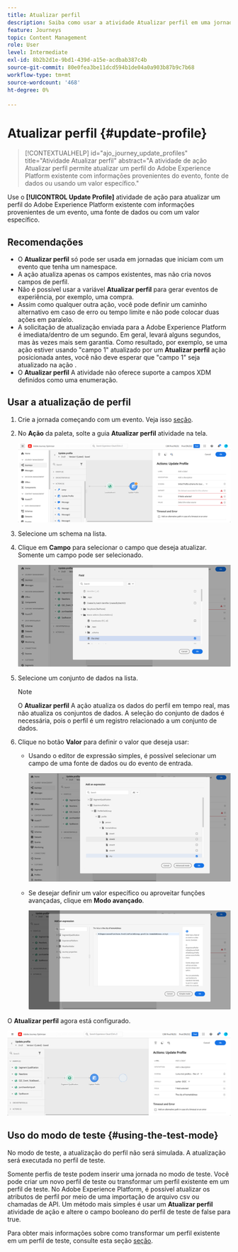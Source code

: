 ```yaml
---
title: Atualizar perfil
description: Saiba como usar a atividade Atualizar perfil em uma jornada
feature: Journeys
topic: Content Management
role: User
level: Intermediate
exl-id: 8b2b2d1e-9bd1-439d-a15e-acdbab387c4b
source-git-commit: 80e0fea3be11dcd594b1de04a0a903b87b9c7b68
workflow-type: tm+mt
source-wordcount: '468'
ht-degree: 0%

---
```


# Atualizar perfil {#update-profile}

>[!CONTEXTUALHELP]
>id="ajo_journey_update_profiles"
>title="Atividade Atualizar perfil"
>abstract="A atividade de ação Atualizar perfil permite atualizar um perfil do Adobe Experience Platform existente com informações provenientes do evento, fonte de dados ou usando um valor específico."

Use o **[!UICONTROL Update Profile]** atividade de ação para atualizar um perfil do Adobe Experience Platform existente com informações provenientes de um evento, uma fonte de dados ou com um valor específico.

## Recomendações

* O **Atualizar perfil** só pode ser usada em jornadas que iniciam com um evento que tenha um namespace.
* A ação atualiza apenas os campos existentes, mas não cria novos campos de perfil.
* Não é possível usar a variável **Atualizar perfil** para gerar eventos de experiência, por exemplo, uma compra.
* Assim como qualquer outra ação, você pode definir um caminho alternativo em caso de erro ou tempo limite e não pode colocar duas ações em paralelo.
* A solicitação de atualização enviada para a Adobe Experience Platform é imediata/dentro de um segundo. Em geral, levará alguns segundos, mas às vezes mais sem garantia. Como resultado, por exemplo, se uma ação estiver usando &quot;campo 1&quot; atualizado por um **Atualizar perfil** ação posicionada antes, você não deve esperar que &quot;campo 1&quot; seja atualizado na ação .
* O **Atualizar perfil** A atividade não oferece suporte a campos XDM definidos como uma enumeração.

## Usar a atualização de perfil

1. Crie a jornada começando com um evento. Veja isso [seção](../building-journeys/journey.md).

1. No **Ação** da paleta, solte a guia **Atualizar perfil** atividade na tela.

   ![](assets/profileupdate0.png)

1. Selecione um schema na lista.

1. Clique em **Campo** para selecionar o campo que deseja atualizar. Somente um campo pode ser selecionado.

   ![](assets/profileupdate2.png)

1. Selecione um conjunto de dados na lista.

   >[!NOTE]
   >
   >O **Atualizar perfil** A ação atualiza os dados do perfil em tempo real, mas não atualiza os conjuntos de dados. A seleção do conjunto de dados é necessária, pois o perfil é um registro relacionado a um conjunto de dados.

1. Clique no botão **Valor** para definir o valor que deseja usar:

   * Usando o editor de expressão simples, é possível selecionar um campo de uma fonte de dados ou do evento de entrada.

      ![](assets/profileupdate4.png)

   * Se desejar definir um valor específico ou aproveitar funções avançadas, clique em **Modo avançado**.

      ![](assets/profileupdate3.png)

O **Atualizar perfil** agora está configurado.

![](assets/profileupdate1.png)


## Uso do modo de teste {#using-the-test-mode}

No modo de teste, a atualização do perfil não será simulada. A atualização será executada no perfil de teste.

Somente perfis de teste podem inserir uma jornada no modo de teste. Você pode criar um novo perfil de teste ou transformar um perfil existente em um perfil de teste. No Adobe Experience Platform, é possível atualizar os atributos de perfil por meio de uma importação de arquivo csv ou chamadas de API. Um método mais simples é usar um **Atualizar perfil** atividade de ação e altere o campo booleano do perfil de teste de false para true.

Para obter mais informações sobre como transformar um perfil existente em um perfil de teste, consulte esta seção [seção](../segment/creating-test-profiles.md#create-test-profiles-csv).
